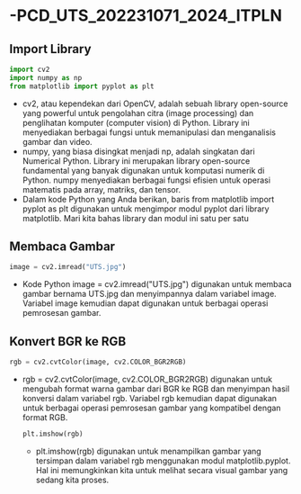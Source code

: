 # -PCD_UTS_202231071_2024_ITPLN

## Import Library
```python
import cv2
import numpy as np
from matplotlib import pyplot as plt
```
* cv2, atau kependekan dari OpenCV, adalah sebuah library open-source yang powerful untuk pengolahan citra (image processing) dan penglihatan komputer (computer vision) di Python.  Library ini menyediakan berbagai fungsi untuk memanipulasi dan menganalisis gambar dan video.
* numpy, yang biasa disingkat menjadi np,  adalah singkatan dari Numerical Python.  Library ini merupakan library open-source fundamental yang banyak digunakan untuk komputasi numerik di Python.  numpy menyediakan berbagai fungsi efisien untuk operasi matematis pada array, matriks, dan tensor.
* Dalam kode Python yang Anda berikan, baris from matplotlib import pyplot as plt digunakan untuk mengimpor modul pyplot dari library matplotlib.  Mari kita bahas library dan modul ini satu per satu

## Membaca Gambar
```python
image = cv2.imread("UTS.jpg")
```
* Kode Python image = cv2.imread("UTS.jpg") digunakan untuk membaca gambar bernama UTS.jpg dan menyimpannya dalam variabel image. Variabel image kemudian dapat digunakan untuk berbagai operasi pemrosesan gambar.

## Konvert BGR ke RGB
```python
rgb = cv2.cvtColor(image, cv2.COLOR_BGR2RGB)
```
* rgb = cv2.cvtColor(image, cv2.COLOR_BGR2RGB) digunakan untuk mengubah format warna gambar dari BGR ke RGB dan menyimpan hasil konversi dalam variabel rgb. Variabel rgb kemudian dapat digunakan untuk berbagai operasi pemrosesan gambar yang kompatibel dengan format RGB.

  ```python
  plt.imshow(rgb)
  ```
  * plt.imshow(rgb) digunakan untuk menampilkan gambar yang tersimpan dalam variabel rgb menggunakan modul matplotlib.pyplot. Hal ini memungkinkan kita untuk melihat secara visual gambar yang sedang kita proses.
